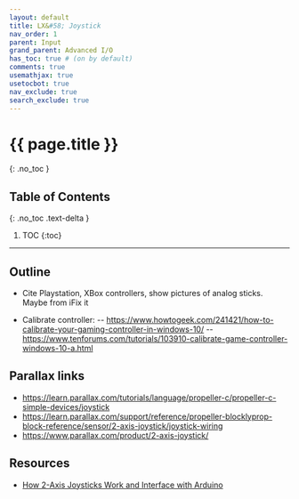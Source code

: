 ```yaml
---
layout: default
title: LX&#58; Joystick
nav_order: 1
parent: Input
grand_parent: Advanced I/O
has_toc: true # (on by default)
comments: true
usemathjax: true
usetocbot: true
nav_exclude: true
search_exclude: true
---
```

# {{ page.title }}
{: .no_toc }

## Table of Contents
{: .no_toc .text-delta }

1. TOC
{:toc}
---

## Outline
- Cite Playstation, XBox controllers, show pictures of analog sticks. Maybe from iFix it

- Calibrate controller:
-- https://www.howtogeek.com/241421/how-to-calibrate-your-gaming-controller-in-windows-10/
-- https://www.tenforums.com/tutorials/103910-calibrate-game-controller-windows-10-a.html

## Parallax links
- https://learn.parallax.com/tutorials/language/propeller-c/propeller-c-simple-devices/joystick
- https://learn.parallax.com/support/reference/propeller-blocklyprop-block-reference/sensor/2-axis-joystick/joystick-wiring
- https://www.parallax.com/product/2-axis-joystick/


## Resources

- [How 2-Axis Joysticks Work and Interface with Arduino](https://lastminuteengineers.com/joystick-interfacing-arduino-processing/)

<!-- Fritzing forum post about new part:
https://forum.fritzing.org/t/creating-new-part-parallax-2-axis-joystick-but-svg-error/12926 -->